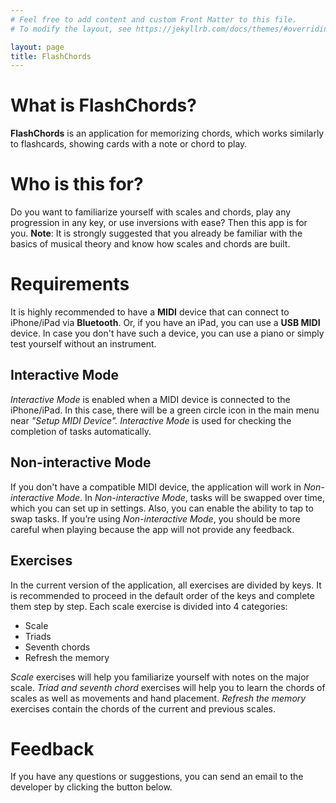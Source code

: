 ```yaml
---
# Feel free to add content and custom Front Matter to this file.
# To modify the layout, see https://jekyllrb.com/docs/themes/#overriding-theme-defaults

layout: page
title: FlashChords
---
```


# What is FlashChords?
**FlashChords** is an application for memorizing chords, which works similarly to flashcards, showing cards with a note or chord to play.

# Who is this for?
Do you want to familiarize yourself with scales and chords, play any progression in any key, or use inversions with ease? Then this app is for you.
**Note**: It is strongly suggested that you already be familiar with the basics of musical theory and know how scales and chords are built.

# Requirements
It is highly recommended to have a **MIDI** device that can connect to iPhone/iPad via **Bluetooth**. Or, if you have an iPad, you can use a **USB MIDI** device.
In case you don't have such a device, you can use a piano or simply test yourself without an instrument.

## Interactive Mode
*Interactive Mode* is enabled when a MIDI device is connected to the iPhone/iPad. In this case, there will be a green circle icon in the main menu near *"Setup MIDI Device".*
*Interactive Mode* is used for checking the completion of tasks automatically.

## Non-interactive Mode
If you don't have a compatible MIDI device, the application will work in *Non-interactive Mode*. In *Non-interactive Mode*, tasks will be swapped over time, which you can set up in settings. Also, you can enable the ability to tap to swap tasks.
If you’re using *Non-interactive Mode*, you should be more careful when playing because the app will not provide any feedback.

## Exercises
In the current version of the application, all exercises are divided by keys. It is recommended to proceed in the default order of the keys and complete them step by step.
Each scale exercise is divided into 4 categories:
* Scale
* Triads
* Seventh chords
* Refresh the memory

*Scale* exercises will help you familiarize yourself with notes on the major scale.
*Triad and seventh chord* exercises will help you to learn the chords of scales as well as movements and hand placement.
*Refresh the memory* exercises contain the chords of the current and previous scales.

# Feedback
If you have any questions or suggestions, you can send an email to the developer by clicking the button below.
